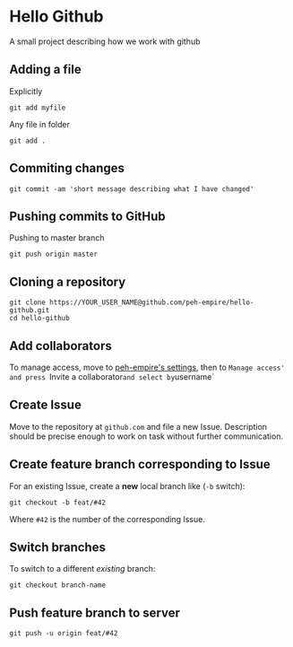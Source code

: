 # Hello Github
A small project describing how we work with github

## Adding a file

Explicitly
```console
git add myfile
```
Any file in folder
```console
git add .
```
## Commiting changes
```console
git commit -am 'short message describing what I have changed'
```
## Pushing commits to GitHub
Pushing to master branch
```console
git push origin master
```
## Cloning a repository
```console
git clone https://YOUR_USER_NAME@github.com/peh-empire/hello-github.git
cd hello-github
```
## Add collaborators
To manage access, move to [peh-empire's settings](https://github.com/peh-empire/hello-github/settings), then to `Manage access' and press `Invite a collaborator` and select by `username`
## Create Issue
Move to the repository at `github.com` and file a new Issue. Description should be precise enough to work on task without further communication.
## Create feature branch corresponding to Issue
For an existing Issue, create a **new** local branch like (`-b` switch):
```console
git checkout -b feat/#42
```
Where `#42` is the number of the corresponding Issue.
## Switch branches
To switch to a different *existing* branch:
```console
git checkout branch-name
```
## Push feature branch to server
```console
git push -u origin feat/#42
```
